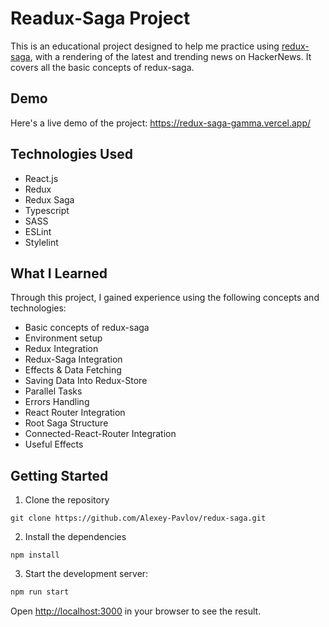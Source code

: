 # Readux-Saga Project
This is an educational project designed to help me practice using [redux-saga](https://redux-saga.js.org/), with a rendering of the latest and trending news on HackerNews. It covers all the basic concepts of redux-saga.

## Demo
Here's a live demo of the project: https://redux-saga-gamma.vercel.app/

## Technologies Used
- React.js
- Redux
- Redux Saga
- Typescript
- SASS
- ESLint
- Stylelint

## What I Learned
Through this project, I gained experience using the following concepts and technologies:

- Basic concepts of redux-saga
- Environment setup
- Redux Integration
- Redux-Saga Integration
- Effects & Data Fetching
- Saving Data Into Redux-Store
- Parallel Tasks
- Errors Handling
- React Router Integration
- Root Saga Structure
- Connected-React-Router Integration
- Useful Effects

## Getting Started


1. Clone the repository
```
git clone https://github.com/Alexey-Pavlov/redux-saga.git
```

2. Install the dependencies

```
npm install
```
3. Start the development server:

```bash
npm run start
```

Open [http://localhost:3000](http://localhost:3000) in your browser to see the result.
